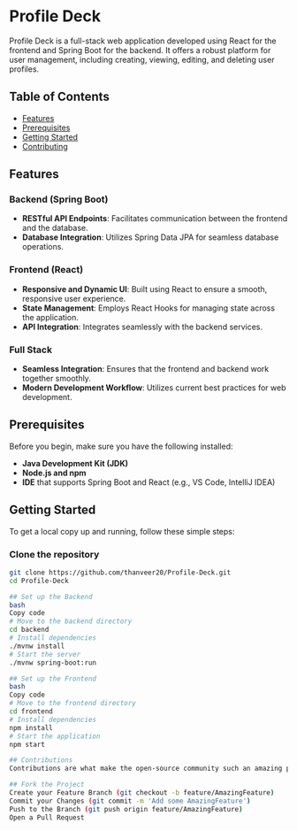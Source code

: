 # Profile Deck

Profile Deck is a full-stack web application developed using React for the frontend and Spring Boot for the backend. It offers a robust platform for user management, including creating, viewing, editing, and deleting user profiles.

## Table of Contents
- [Features](#features)
- [Prerequisites](#prerequisites)
- [Getting Started](#getting-started)
- [Contributing](#contributing)

## Features
### Backend (Spring Boot)
- **RESTful API Endpoints**: Facilitates communication between the frontend and the database.
- **Database Integration**: Utilizes Spring Data JPA for seamless database operations.

### Frontend (React)
- **Responsive and Dynamic UI**: Built using React to ensure a smooth, responsive user experience.
- **State Management**: Employs React Hooks for managing state across the application.
- **API Integration**: Integrates seamlessly with the backend services.

### Full Stack
- **Seamless Integration**: Ensures that the frontend and backend work together smoothly.
- **Modern Development Workflow**: Utilizes current best practices for web development.

## Prerequisites
Before you begin, make sure you have the following installed:
- **Java Development Kit (JDK)**
- **Node.js and npm**
- **IDE** that supports Spring Boot and React (e.g., VS Code, IntelliJ IDEA)

## Getting Started
To get a local copy up and running, follow these simple steps:

### Clone the repository
```bash
git clone https://github.com/thanveer20/Profile-Deck.git
cd Profile-Deck

## Set up the Backend
bash
Copy code
# Move to the backend directory
cd backend
# Install dependencies
./mvnw install
# Start the server
./mvnw spring-boot:run

## Set up the Frontend
bash
Copy code
# Move to the frontend directory
cd frontend
# Install dependencies
npm install
# Start the application
npm start

## Contributions
Contributions are what make the open-source community such an amazing place to learn, inspire, and create. Any contributions you make are greatly appreciated.

## Fork the Project
Create your Feature Branch (git checkout -b feature/AmazingFeature)
Commit your Changes (git commit -m 'Add some AmazingFeature')
Push to the Branch (git push origin feature/AmazingFeature)
Open a Pull Request
